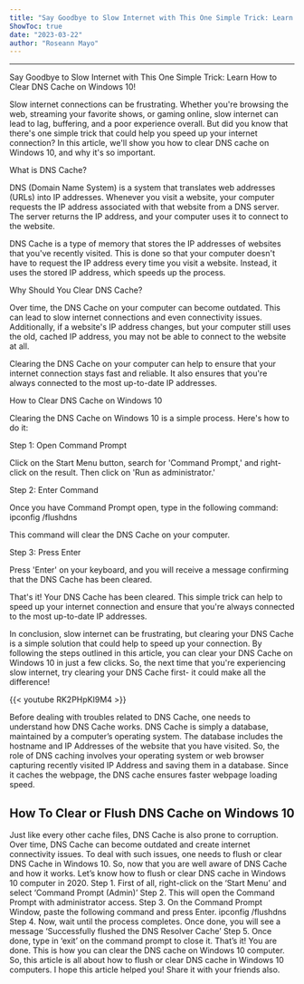 ```yaml
---
title: "Say Goodbye to Slow Internet with This One Simple Trick: Learn How to Clear DNS Cache on Windows 10!"
ShowToc: true 
date: "2023-03-22"
author: "Roseann Mayo"
---
```

*****
Say Goodbye to Slow Internet with This One Simple Trick: Learn How to Clear DNS Cache on Windows 10!

Slow internet connections can be frustrating. Whether you're browsing the web, streaming your favorite shows, or gaming online, slow internet can lead to lag, buffering, and a poor experience overall. But did you know that there's one simple trick that could help you speed up your internet connection? In this article, we'll show you how to clear DNS cache on Windows 10, and why it's so important.

What is DNS Cache?

DNS (Domain Name System) is a system that translates web addresses (URLs) into IP addresses. Whenever you visit a website, your computer requests the IP address associated with that website from a DNS server. The server returns the IP address, and your computer uses it to connect to the website.

DNS Cache is a type of memory that stores the IP addresses of websites that you've recently visited. This is done so that your computer doesn't have to request the IP address every time you visit a website. Instead, it uses the stored IP address, which speeds up the process.

Why Should You Clear DNS Cache?

Over time, the DNS Cache on your computer can become outdated. This can lead to slow internet connections and even connectivity issues. Additionally, if a website's IP address changes, but your computer still uses the old, cached IP address, you may not be able to connect to the website at all.

Clearing the DNS Cache on your computer can help to ensure that your internet connection stays fast and reliable. It also ensures that you're always connected to the most up-to-date IP addresses.

How to Clear DNS Cache on Windows 10

Clearing the DNS Cache on Windows 10 is a simple process. Here's how to do it:

Step 1: Open Command Prompt

Click on the Start Menu button, search for 'Command Prompt,' and right-click on the result. Then click on 'Run as administrator.'

Step 2: Enter Command

Once you have Command Prompt open, type in the following command: ipconfig /flushdns

This command will clear the DNS Cache on your computer.

Step 3: Press Enter

Press 'Enter' on your keyboard, and you will receive a message confirming that the DNS Cache has been cleared.

That's it! Your DNS Cache has been cleared. This simple trick can help to speed up your internet connection and ensure that you're always connected to the most up-to-date IP addresses.

In conclusion, slow internet can be frustrating, but clearing your DNS Cache is a simple solution that could help to speed up your connection. By following the steps outlined in this article, you can clear your DNS Cache on Windows 10 in just a few clicks. So, the next time that you're experiencing slow internet, try clearing your DNS Cache first- it could make all the difference!

{{< youtube RK2PHpKI9M4 >}} 



Before dealing with troubles related to DNS Cache, one needs to understand how DNS Cache works. DNS Cache is simply a database, maintained by a computer’s operating system. The database includes the hostname and IP Addresses of the website that you have visited.
So, the role of DNS caching involves your operating system or web browser capturing recently visited IP Address and saving them in a database. Since it caches the webpage, the DNS cache ensures faster webpage loading speed.

 
## How To Clear or Flush DNS Cache on Windows 10


Just like every other cache files, DNS Cache is also prone to corruption. Over time, DNS Cache can become outdated and create internet connectivity issues. To deal with such issues, one needs to flush or clear DNS Cache in Windows 10.
So, now that you are well aware of DNS Cache and how it works. Let’s know how to flush or clear DNS cache in Windows 10 computer in 2020.
Step 1. First of all, right-click on the ‘Start Menu’ and select ‘Command Prompt (Admin)’
Step 2. This will open the Command Prompt with administrator access.
Step 3. On the Command Prompt Window, paste the following command and press Enter.
ipconfig /flushdns
Step 4. Now, wait until the process completes. Once done, you will see a message ‘Successfully flushed the DNS Resolver Cache’
Step 5. Once done, type in ‘exit’ on the command prompt to close it.
That’s it! You are done. This is how you can clear the DNS cache on Windows 10 computer.
So, this article is all about how to flush or clear DNS cache in Windows 10 computers. I hope this article helped you! Share it with your friends also.




